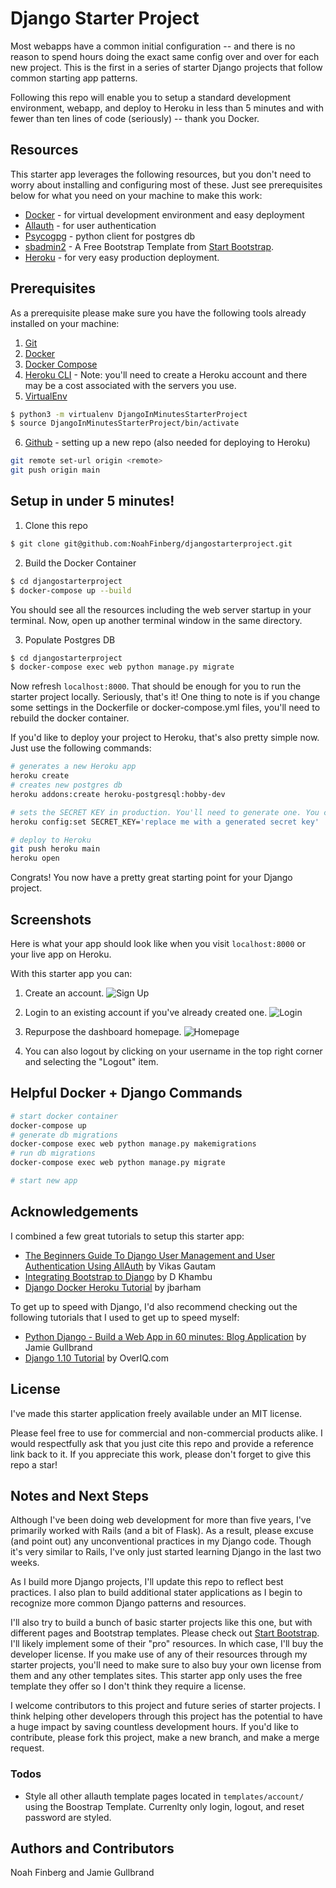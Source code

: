 # Django Starter Project

Most webapps have a common initial configuration -- and there is no reason to spend hours doing the exact same config over and over for each new project. This is the first in a series of starter Django projects that follow common starting app patterns.

Following this repo will enable you to setup a standard development environment, webapp, and deploy to Heroku in less than 5 minutes and with fewer than ten lines of code (seriously) -- thank you Docker.
## Resources
This starter app leverages the following resources, but you don't need to worry about installing and configuring most of these. Just see prerequisites below for what you need on your machine to make this work:

  - [Docker](https://www.docker.com/) - for virtual development environment and easy deployment
  - [Allauth](https://github.com/pennersr/django-allauth) - for user authentication
  - [Psycogpg](https://github.com/psycopg/psycopg2) - python client for postgres db
  - [sbadmin2](https://startbootstrap.com/theme/sb-admin-2) - A Free Bootstrap Template from [Start Bootstrap](https://startbootstrap.com/).
  - [Heroku](http://www.heroku.com/) - for very easy production deployment.

## Prerequisites
As a prerequisite please make sure you have the following tools already installed on your machine:
1. [Git](https://git-scm.com/)
2. [Docker](https://docs.docker.com/get-docker/)
3. [Docker Compose](https://docs.docker.com/compose/install/)
4. [Heroku CLI](https://devcenter.heroku.com/articles/heroku-cli) - Note: you'll need to create a Heroku account and there may be a cost associated with the servers you use.
5. [VirtualEnv](https://docs.python.org/3/tutorial/venv.html)
```sh
$ python3 -m virtualenv DjangoInMinutesStarterProject
$ source DjangoInMinutesStarterProject/bin/activate
```
6. [Github](https://github.com/) - setting up a new repo (also needed for deploying to Heroku)
```sh
git remote set-url origin <remote>
git push origin main
```

## Setup in under 5 minutes!
1. Clone this repo
```sh
$ git clone git@github.com:NoahFinberg/djangostarterproject.git
```
2. Build the Docker Container
```sh
$ cd djangostarterproject
$ docker-compose up --build
```
You should see all the resources including the web server startup in your terminal. Now, open up another terminal window in the same directory.

3. Populate Postgres DB
```sh
$ cd djangostarterproject
$ docker-compose exec web python manage.py migrate
```
Now refresh `localhost:8000`. That should be enough for you to run the starter project locally. Seriously, that's it! One thing to note is if you change some settings in the Dockerfile or docker-compose.yml files, you'll need to rebuild the docker container.

If you'd like to deploy your project to Heroku, that's also pretty simple now. Just use the following commands:
```sh
# generates a new Heroku app
heroku create 
# creates new postgres db
heroku addons:create heroku-postgresql:hobby-dev 

# sets the SECRET KEY in production. You'll need to generate one. You can use - [https://djecrety.ir/](https://djecrety.ir/) or [https://miniwebtool.com/django-secret-key-generator/](https://miniwebtool.com/django-secret-key-generator/) if you'd like.
heroku config:set SECRET_KEY='replace me with a generated secret key'

# deploy to Heroku
git push heroku main
heroku open
```
Congrats! You now have a pretty great starting point for your Django project.

## Screenshots
Here is what your app should look like when you visit `localhost:8000` or your live app on Heroku.

With this starter app you can:

1. Create an account.
![Sign Up](screenshots/signup.png)

2. Login to an existing account if you've already created one.
![Login](screenshots/login.png)

3. Repurpose the dashboard homepage.
![Homepage](screenshots/homepage.png)

4. You can also logout by clicking on your username in the top right corner and selecting the "Logout" item.

## Helpful Docker + Django Commands ##
```sh
# start docker container
docker-compose up
# generate db migrations
docker-compose exec web python manage.py makemigrations
# run db migrations
docker-compose exec web python manage.py migrate

# start new app

```

## Acknowledgements
I combined a few great tutorials to setup this starter app:
- [The Beginners Guide To Django User Management and User Authentication Using AllAuth](https://medium.com/python-in-plain-english/django-allauth-user-registration-login-and-logout-features-402ad1649e76) by Vikas Gautam
- [Integrating Bootstrap to Django](https://medium.com/analytics-vidhya/integrating-bootstrap-to-django-2d84344058ff) by D Khambu
- [Django Docker Heroku Tutorial](https://github.com/jbarham/django-docker-heroku-tutorial) by jbarham

To get up to speed with Django, I'd also recommend checking out the following tutorials that I used to get up to speed myself:
- [Python Django - Build a Web App in 60 minutes: Blog Application](https://www.youtube.com/watch?v=FinjKyFEAO4&t=910s) by Jamie Gullbrand
- [Django 1.10 Tutorial](https://overiq.com/django-1-10/) by OverIQ.com

## License
I've made this starter application freely available under an MIT license. 

Please feel free to use for commercial and non-commercial products alike. I would respectfully ask that you just cite this repo and provide a reference link back to it. If you appreciate this work, please don't forget to give this repo a star!

## Notes and Next Steps
Although I've been doing web development for more than five years, I've primarily worked with Rails (and a bit of Flask). As a result, please excuse (and point out) any unconventional practices in my Django code. Though it's very similar to Rails, I've only just started learning Django in the last two weeks.

As I build more Django projects, I'll update this repo to reflect best practices. I also plan to build additional stater applications as I begin to recognize more common Django patterns and resources. 

I'll also try to build a bunch of basic starter projects like this one, but with different pages and Bootstrap templates. Please check out [Start Bootstrap](https://startbootstrap.com/). I'll likely implement some of their "pro" resources. In which case, I'll buy the developer license. If you make use of any of their resources through my starter projects, you'll need to make sure to also buy your own license from them and any other templates sites. This starter app only uses the free template they offer so I don't think they require a license.

I welcome contributors to this project and future series of starter projects. I think helping other developers through this project has the potential to have a huge impact by saving countless development hours. If you'd like to contribute, please fork this project, make a new branch, and make a merge request.

### Todos
 - Style all other allauth template pages located in `templates/account/` using the Boostrap Template. Currenlty only login, logout, and reset password are styled.

## Authors and Contributors
Noah Finberg and Jamie Gullbrand
